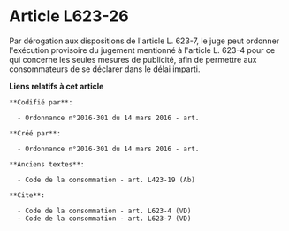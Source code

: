 # Article L623-26

Par dérogation aux dispositions de l'article L. 623-7, le juge peut ordonner l'exécution provisoire du jugement mentionné à
l'article L. 623-4 pour ce qui concerne les seules mesures de publicité, afin de permettre aux consommateurs de se déclarer
dans le délai imparti.

**Liens relatifs à cet article**

	**Codifié par**:

	  - Ordonnance n°2016-301 du 14 mars 2016 - art.

	**Créé par**:

	  - Ordonnance n°2016-301 du 14 mars 2016 - art.

	**Anciens textes**:

	  - Code de la consommation - art. L423-19 (Ab)

	**Cite**:

	  - Code de la consommation - art. L623-4 (VD)
	  - Code de la consommation - art. L623-7 (VD)
